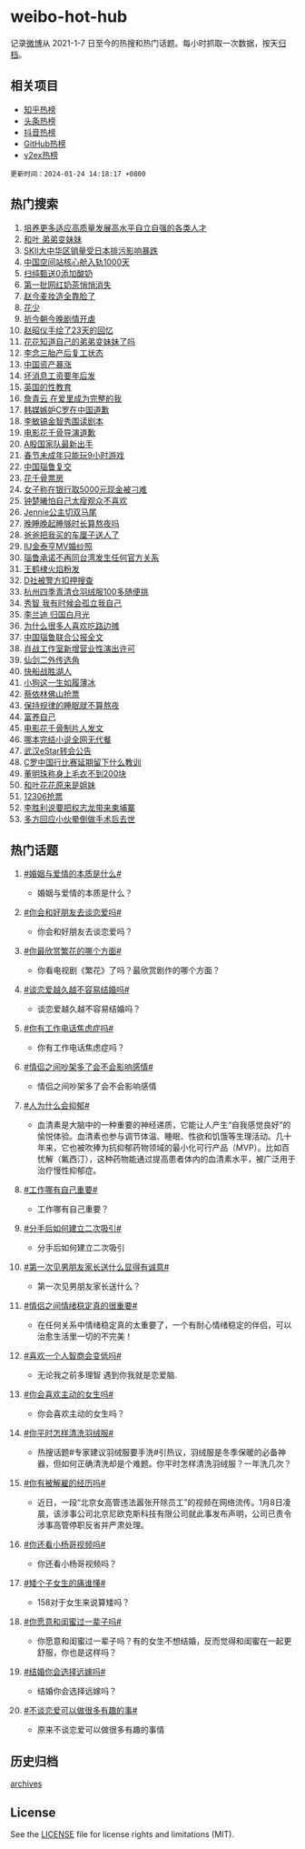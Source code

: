 # weibo-hot-hub

记录[微博](https://www.weibo.com)从 2021-1-7 日至今的热搜和热门话题。每小时抓取一次数据，按天[归档](archives)。

## 相关项目

- [知乎热榜](https://github.com/lonnyzhang423/zhihu-hot-hub)
- [头条热榜](https://github.com/lonnyzhang423/toutiao-hot-hub)
- [抖音热榜](https://github.com/lonnyzhang423/douyin-hot-hub)
- [GitHub热榜](https://github.com/lonnyzhang423/github-hot-hub)
- [v2ex热榜](https://github.com/lonnyzhang423/v2ex-hot-hub)


`更新时间：2024-01-24 14:18:17 +0800`

## 热门搜索

1. [培养更多适应高质量发展高水平自立自强的各类人才](https://m.weibo.cn/search?containerid=100103type%3D1%26t%3D10%26q%3D%23%E5%9F%B9%E5%85%BB%E6%9B%B4%E5%A4%9A%E9%80%82%E5%BA%94%E9%AB%98%E8%B4%A8%E9%87%8F%E5%8F%91%E5%B1%95%E9%AB%98%E6%B0%B4%E5%B9%B3%E8%87%AA%E7%AB%8B%E8%87%AA%E5%BC%BA%E7%9A%84%E5%90%84%E7%B1%BB%E4%BA%BA%E6%89%8D%23&stream_entry_id=51&isnewpage=1&extparam=seat%3D1%26dgr%3D0%26c_type%3D51%26q%3D%2523%25E5%259F%25B9%25E5%2585%25BB%25E6%259B%25B4%25E5%25A4%259A%25E9%2580%2582%25E5%25BA%2594%25E9%25AB%2598%25E8%25B4%25A8%25E9%2587%258F%25E5%258F%2591%25E5%25B1%2595%25E9%25AB%2598%25E6%25B0%25B4%25E5%25B9%25B3%25E8%2587%25AA%25E7%25AB%258B%25E8%2587%25AA%25E5%25BC%25BA%25E7%259A%2584%25E5%2590%2584%25E7%25B1%25BB%25E4%25BA%25BA%25E6%2589%258D%2523%26cate%3D10103%26filter_type%3Drealtimehot%26pos%3D0%26stream_entry_id%3D51%26display_time%3D1706077096%26pre_seqid%3D1706077096734026744186)
1. [和叶 弟弟变妹妹](https://m.weibo.cn/search?containerid=100103type%3D1%26t%3D10%26q%3D%E5%92%8C%E5%8F%B6+%E5%BC%9F%E5%BC%9F%E5%8F%98%E5%A6%B9%E5%A6%B9&stream_entry_id=31&isnewpage=1&extparam=seat%3D1%26realpos%3D1%26q%3D%25E5%2592%258C%25E5%258F%25B6%2520%25E5%25BC%259F%25E5%25BC%259F%25E5%258F%2598%25E5%25A6%25B9%25E5%25A6%25B9%26dgr%3D0%26stream_entry_id%3D31%26flag%3D16%26pos%3D0%26band_rank%3D1%26cate%3D5001%26filter_type%3Drealtimehot%26c_type%3D31%26lcate%3D5001%26display_time%3D1706077096%26pre_seqid%3D1706077096734026744186)
1. [SKII大中华区销量受日本排污影响暴跌](https://m.weibo.cn/search?containerid=100103type%3D1%26t%3D10%26q%3D%23SKII%E5%A4%A7%E4%B8%AD%E5%8D%8E%E5%8C%BA%E9%94%80%E9%87%8F%E5%8F%97%E6%97%A5%E6%9C%AC%E6%8E%92%E6%B1%A1%E5%BD%B1%E5%93%8D%E6%9A%B4%E8%B7%8C%23&stream_entry_id=31&isnewpage=1&extparam=seat%3D1%26realpos%3D2%26q%3D%2523SKII%25E5%25A4%25A7%25E4%25B8%25AD%25E5%258D%258E%25E5%258C%25BA%25E9%2594%2580%25E9%2587%258F%25E5%258F%2597%25E6%2597%25A5%25E6%259C%25AC%25E6%258E%2592%25E6%25B1%25A1%25E5%25BD%25B1%25E5%2593%258D%25E6%259A%25B4%25E8%25B7%258C%2523%26dgr%3D0%26stream_entry_id%3D31%26flag%3D2%26pos%3D1%26band_rank%3D2%26cate%3D5001%26filter_type%3Drealtimehot%26c_type%3D31%26lcate%3D5001%26display_time%3D1706077096%26pre_seqid%3D1706077096734026744186)
1. [中国空间站核心舱入轨1000天](https://m.weibo.cn/search?containerid=100103type%3D1%26t%3D10%26q%3D%23%E4%B8%AD%E5%9B%BD%E7%A9%BA%E9%97%B4%E7%AB%99%E6%A0%B8%E5%BF%83%E8%88%B1%E5%85%A5%E8%BD%A81000%E5%A4%A9%23&stream_entry_id=31&isnewpage=1&extparam=seat%3D1%26realpos%3D3%26q%3D%2523%25E4%25B8%25AD%25E5%259B%25BD%25E7%25A9%25BA%25E9%2597%25B4%25E7%25AB%2599%25E6%25A0%25B8%25E5%25BF%2583%25E8%2588%25B1%25E5%2585%25A5%25E8%25BD%25A81000%25E5%25A4%25A9%2523%26dgr%3D0%26stream_entry_id%3D31%26flag%3D0%26pos%3D2%26band_rank%3D3%26cate%3D5001%26filter_type%3Drealtimehot%26c_type%3D31%26lcate%3D5001%26display_time%3D1706077096%26pre_seqid%3D1706077096734026744186)
1. [扫纯甄送0添加酸奶](https://m.weibo.cn/search?containerid=100103type%3D1%26t%3D10%26q%3D%23%E6%89%AB%E7%BA%AF%E7%94%84%E9%80%810%E6%B7%BB%E5%8A%A0%E9%85%B8%E5%A5%B6%23&stream_entry_id=31&isnewpage=1&extparam=seat%3D1%26q%3D%2523%25E6%2589%25AB%25E7%25BA%25AF%25E7%2594%2584%25E9%2580%25810%25E6%25B7%25BB%25E5%258A%25A0%25E9%2585%25B8%25E5%25A5%25B6%2523%26dgr%3D0%26cate%3D5001%26stream_entry_id%3D31%26adid%3D219819%26pos%3D3%26c_type%3D31%26band_rank%3D4%26topic_ad%3D1%26filter_type%3Drealtimehot%26is_ad_pos%3D1%26lcate%3D5001%26display_time%3D1706077096%26pre_seqid%3D1706077096734026744186)
1. [第一批网红奶茶悄悄消失](https://m.weibo.cn/search?containerid=100103type%3D1%26t%3D10%26q%3D%23%E7%AC%AC%E4%B8%80%E6%89%B9%E7%BD%91%E7%BA%A2%E5%A5%B6%E8%8C%B6%E6%82%84%E6%82%84%E6%B6%88%E5%A4%B1%23&stream_entry_id=31&isnewpage=1&extparam=seat%3D1%26realpos%3D4%26q%3D%2523%25E7%25AC%25AC%25E4%25B8%2580%25E6%2589%25B9%25E7%25BD%2591%25E7%25BA%25A2%25E5%25A5%25B6%25E8%258C%25B6%25E6%2582%2584%25E6%2582%2584%25E6%25B6%2588%25E5%25A4%25B1%2523%26dgr%3D0%26stream_entry_id%3D31%26flag%3D2%26pos%3D4%26band_rank%3D4%26cate%3D5001%26filter_type%3Drealtimehot%26c_type%3D31%26lcate%3D5001%26display_time%3D1706077096%26pre_seqid%3D1706077096734026744186)
1. [赵今麦妆造全靠脸了](https://m.weibo.cn/search?containerid=100103type%3D1%26t%3D10%26q%3D%23%E8%B5%B5%E4%BB%8A%E9%BA%A6%E5%A6%86%E9%80%A0%E5%85%A8%E9%9D%A0%E8%84%B8%E4%BA%86%23&stream_entry_id=31&isnewpage=1&extparam=seat%3D1%26realpos%3D5%26q%3D%2523%25E8%25B5%25B5%25E4%25BB%258A%25E9%25BA%25A6%25E5%25A6%2586%25E9%2580%25A0%25E5%2585%25A8%25E9%259D%25A0%25E8%2584%25B8%25E4%25BA%2586%2523%26dgr%3D0%26stream_entry_id%3D31%26flag%3D2%26pos%3D5%26band_rank%3D5%26cate%3D5001%26filter_type%3Drealtimehot%26c_type%3D31%26lcate%3D5001%26display_time%3D1706077096%26pre_seqid%3D1706077096734026744186)
1. [花少](https://m.weibo.cn/search?containerid=100103type%3D1%26t%3D10%26q%3D%E8%8A%B1%E5%B0%91&stream_entry_id=31&isnewpage=1&extparam=seat%3D1%26realpos%3D6%26q%3D%25E8%258A%25B1%25E5%25B0%2591%26dgr%3D0%26stream_entry_id%3D31%26flag%3D1%26pos%3D6%26band_rank%3D6%26cate%3D5001%26filter_type%3Drealtimehot%26c_type%3D31%26lcate%3D5001%26display_time%3D1706077096%26pre_seqid%3D1706077096734026744186)
1. [祈今朝今晚剧情开虐](https://m.weibo.cn/search?containerid=100103type%3D1%26t%3D10%26q%3D%23%E7%A5%88%E4%BB%8A%E6%9C%9D%E4%BB%8A%E6%99%9A%E5%89%A7%E6%83%85%E5%BC%80%E8%99%90%23&stream_entry_id=31&isnewpage=1&extparam=seat%3D1%26q%3D%2523%25E7%25A5%2588%25E4%25BB%258A%25E6%259C%259D%25E4%25BB%258A%25E6%2599%259A%25E5%2589%25A7%25E6%2583%2585%25E5%25BC%2580%25E8%2599%2590%2523%26dgr%3D0%26stream_entry_id%3D31%26pos%3D7%26adid%3D219877%26c_type%3D31%26band_rank%3D7%26cate%3D5001%26filter_type%3Drealtimehot%26is_ad_pos%3D1%26lcate%3D5001%26display_time%3D1706077096%26pre_seqid%3D1706077096734026744186)
1. [赵昭仪手绘了23天的回忆](https://m.weibo.cn/search?containerid=100103type%3D1%26t%3D10%26q%3D%23%E8%B5%B5%E6%98%AD%E4%BB%AA%E6%89%8B%E7%BB%98%E4%BA%8623%E5%A4%A9%E7%9A%84%E5%9B%9E%E5%BF%86%23&stream_entry_id=31&isnewpage=1&extparam=seat%3D1%26realpos%3D7%26q%3D%2523%25E8%25B5%25B5%25E6%2598%25AD%25E4%25BB%25AA%25E6%2589%258B%25E7%25BB%2598%25E4%25BA%258623%25E5%25A4%25A9%25E7%259A%2584%25E5%259B%259E%25E5%25BF%2586%2523%26dgr%3D0%26stream_entry_id%3D31%26flag%3D1%26pos%3D8%26band_rank%3D7%26cate%3D5001%26filter_type%3Drealtimehot%26c_type%3D31%26lcate%3D5001%26display_time%3D1706077096%26pre_seqid%3D1706077096734026744186)
1. [花花知道自己的弟弟变妹妹了吗](https://m.weibo.cn/search?containerid=100103type%3D1%26t%3D10%26q%3D%23%E8%8A%B1%E8%8A%B1%E7%9F%A5%E9%81%93%E8%87%AA%E5%B7%B1%E7%9A%84%E5%BC%9F%E5%BC%9F%E5%8F%98%E5%A6%B9%E5%A6%B9%E4%BA%86%E5%90%97%23&stream_entry_id=31&isnewpage=1&extparam=seat%3D1%26realpos%3D8%26q%3D%2523%25E8%258A%25B1%25E8%258A%25B1%25E7%259F%25A5%25E9%2581%2593%25E8%2587%25AA%25E5%25B7%25B1%25E7%259A%2584%25E5%25BC%259F%25E5%25BC%259F%25E5%258F%2598%25E5%25A6%25B9%25E5%25A6%25B9%25E4%25BA%2586%25E5%2590%2597%2523%26dgr%3D0%26stream_entry_id%3D31%26flag%3D0%26pos%3D9%26band_rank%3D8%26cate%3D5001%26filter_type%3Drealtimehot%26c_type%3D31%26lcate%3D5001%26display_time%3D1706077096%26pre_seqid%3D1706077096734026744186)
1. [李念三胎产后复工状态](https://m.weibo.cn/search?containerid=100103type%3D1%26t%3D10%26q%3D%23%E6%9D%8E%E5%BF%B5%E4%B8%89%E8%83%8E%E4%BA%A7%E5%90%8E%E5%A4%8D%E5%B7%A5%E7%8A%B6%E6%80%81%23&stream_entry_id=31&isnewpage=1&extparam=seat%3D1%26realpos%3D9%26q%3D%2523%25E6%259D%258E%25E5%25BF%25B5%25E4%25B8%2589%25E8%2583%258E%25E4%25BA%25A7%25E5%2590%258E%25E5%25A4%258D%25E5%25B7%25A5%25E7%258A%25B6%25E6%2580%2581%2523%26dgr%3D0%26stream_entry_id%3D31%26flag%3D1%26pos%3D10%26band_rank%3D9%26cate%3D5001%26filter_type%3Drealtimehot%26c_type%3D31%26lcate%3D5001%26display_time%3D1706077096%26pre_seqid%3D1706077096734026744186)
1. [中国资产暴涨](https://m.weibo.cn/search?containerid=100103type%3D1%26t%3D10%26q%3D%23%E4%B8%AD%E5%9B%BD%E8%B5%84%E4%BA%A7%E6%9A%B4%E6%B6%A8%23&stream_entry_id=31&isnewpage=1&extparam=seat%3D1%26realpos%3D10%26q%3D%2523%25E4%25B8%25AD%25E5%259B%25BD%25E8%25B5%2584%25E4%25BA%25A7%25E6%259A%25B4%25E6%25B6%25A8%2523%26dgr%3D0%26stream_entry_id%3D31%26flag%3D2%26pos%3D11%26band_rank%3D10%26cate%3D5001%26filter_type%3Drealtimehot%26c_type%3D31%26lcate%3D5001%26display_time%3D1706077096%26pre_seqid%3D1706077096734026744186)
1. [坏消息工资要年后发](https://m.weibo.cn/search?containerid=100103type%3D1%26t%3D10%26q%3D%23%E5%9D%8F%E6%B6%88%E6%81%AF%E5%B7%A5%E8%B5%84%E8%A6%81%E5%B9%B4%E5%90%8E%E5%8F%91%23&stream_entry_id=31&isnewpage=1&extparam=seat%3D1%26realpos%3D11%26q%3D%2523%25E5%259D%258F%25E6%25B6%2588%25E6%2581%25AF%25E5%25B7%25A5%25E8%25B5%2584%25E8%25A6%2581%25E5%25B9%25B4%25E5%2590%258E%25E5%258F%2591%2523%26dgr%3D0%26stream_entry_id%3D31%26flag%3D0%26pos%3D12%26band_rank%3D11%26cate%3D5001%26filter_type%3Drealtimehot%26c_type%3D31%26lcate%3D5001%26display_time%3D1706077096%26pre_seqid%3D1706077096734026744186)
1. [英国的性教育](https://m.weibo.cn/search?containerid=100103type%3D1%26t%3D10%26q%3D%E8%8B%B1%E5%9B%BD%E7%9A%84%E6%80%A7%E6%95%99%E8%82%B2&stream_entry_id=31&isnewpage=1&extparam=seat%3D1%26realpos%3D12%26q%3D%25E8%258B%25B1%25E5%259B%25BD%25E7%259A%2584%25E6%2580%25A7%25E6%2595%2599%25E8%2582%25B2%26dgr%3D0%26stream_entry_id%3D31%26flag%3D2%26pos%3D13%26band_rank%3D12%26cate%3D5001%26filter_type%3Drealtimehot%26c_type%3D31%26lcate%3D5001%26display_time%3D1706077096%26pre_seqid%3D1706077096734026744186)
1. [詹青云 在爱里成为完整的我](https://m.weibo.cn/search?containerid=100103type%3D1%26t%3D10%26q%3D%E8%A9%B9%E9%9D%92%E4%BA%91+%E5%9C%A8%E7%88%B1%E9%87%8C%E6%88%90%E4%B8%BA%E5%AE%8C%E6%95%B4%E7%9A%84%E6%88%91&stream_entry_id=31&isnewpage=1&extparam=seat%3D1%26realpos%3D13%26q%3D%25E8%25A9%25B9%25E9%259D%2592%25E4%25BA%2591%2520%25E5%259C%25A8%25E7%2588%25B1%25E9%2587%258C%25E6%2588%2590%25E4%25B8%25BA%25E5%25AE%258C%25E6%2595%25B4%25E7%259A%2584%25E6%2588%2591%26dgr%3D0%26stream_entry_id%3D31%26flag%3D0%26pos%3D14%26band_rank%3D13%26cate%3D5001%26filter_type%3Drealtimehot%26c_type%3D31%26lcate%3D5001%26display_time%3D1706077096%26pre_seqid%3D1706077096734026744186)
1. [韩媒嫉妒C罗在中国道歉](https://m.weibo.cn/search?containerid=100103type%3D1%26t%3D10%26q%3D%23%E9%9F%A9%E5%AA%92%E5%AB%89%E5%A6%92C%E7%BD%97%E5%9C%A8%E4%B8%AD%E5%9B%BD%E9%81%93%E6%AD%89%23&stream_entry_id=31&isnewpage=1&extparam=seat%3D1%26realpos%3D14%26q%3D%2523%25E9%259F%25A9%25E5%25AA%2592%25E5%25AB%2589%25E5%25A6%2592C%25E7%25BD%2597%25E5%259C%25A8%25E4%25B8%25AD%25E5%259B%25BD%25E9%2581%2593%25E6%25AD%2589%2523%26dgr%3D0%26stream_entry_id%3D31%26flag%3D1%26pos%3D15%26band_rank%3D14%26cate%3D5001%26filter_type%3Drealtimehot%26c_type%3D31%26lcate%3D5001%26display_time%3D1706077096%26pre_seqid%3D1706077096734026744186)
1. [李敏镐金智秀围读剧本](https://m.weibo.cn/search?containerid=100103type%3D1%26t%3D10%26q%3D%23%E6%9D%8E%E6%95%8F%E9%95%90%E9%87%91%E6%99%BA%E7%A7%80%E5%9B%B4%E8%AF%BB%E5%89%A7%E6%9C%AC%23&stream_entry_id=31&isnewpage=1&extparam=seat%3D1%26realpos%3D15%26q%3D%2523%25E6%259D%258E%25E6%2595%258F%25E9%2595%2590%25E9%2587%2591%25E6%2599%25BA%25E7%25A7%2580%25E5%259B%25B4%25E8%25AF%25BB%25E5%2589%25A7%25E6%259C%25AC%2523%26dgr%3D0%26stream_entry_id%3D31%26flag%3D1%26pos%3D16%26band_rank%3D15%26cate%3D5001%26filter_type%3Drealtimehot%26c_type%3D31%26lcate%3D5001%26display_time%3D1706077096%26pre_seqid%3D1706077096734026744186)
1. [电影花千骨导演道歉](https://m.weibo.cn/search?containerid=100103type%3D1%26t%3D10%26q%3D%23%E7%94%B5%E5%BD%B1%E8%8A%B1%E5%8D%83%E9%AA%A8%E5%AF%BC%E6%BC%94%E9%81%93%E6%AD%89%23&stream_entry_id=31&isnewpage=1&extparam=seat%3D1%26realpos%3D16%26q%3D%2523%25E7%2594%25B5%25E5%25BD%25B1%25E8%258A%25B1%25E5%258D%2583%25E9%25AA%25A8%25E5%25AF%25BC%25E6%25BC%2594%25E9%2581%2593%25E6%25AD%2589%2523%26dgr%3D0%26stream_entry_id%3D31%26flag%3D2%26pos%3D17%26band_rank%3D16%26cate%3D5001%26filter_type%3Drealtimehot%26c_type%3D31%26lcate%3D5001%26display_time%3D1706077096%26pre_seqid%3D1706077096734026744186)
1. [A股国家队最新出手](https://m.weibo.cn/search?containerid=100103type%3D1%26t%3D10%26q%3D%23A%E8%82%A1%E5%9B%BD%E5%AE%B6%E9%98%9F%E6%9C%80%E6%96%B0%E5%87%BA%E6%89%8B%23&stream_entry_id=31&isnewpage=1&extparam=seat%3D1%26realpos%3D17%26q%3D%2523A%25E8%2582%25A1%25E5%259B%25BD%25E5%25AE%25B6%25E9%2598%259F%25E6%259C%2580%25E6%2596%25B0%25E5%2587%25BA%25E6%2589%258B%2523%26dgr%3D0%26stream_entry_id%3D31%26flag%3D0%26pos%3D18%26band_rank%3D17%26cate%3D5001%26filter_type%3Drealtimehot%26c_type%3D31%26lcate%3D5001%26display_time%3D1706077096%26pre_seqid%3D1706077096734026744186)
1. [春节未成年只能玩9小时游戏](https://m.weibo.cn/search?containerid=100103type%3D1%26t%3D10%26q%3D%23%E6%98%A5%E8%8A%82%E6%9C%AA%E6%88%90%E5%B9%B4%E5%8F%AA%E8%83%BD%E7%8E%A99%E5%B0%8F%E6%97%B6%E6%B8%B8%E6%88%8F%23&stream_entry_id=31&isnewpage=1&extparam=seat%3D1%26realpos%3D18%26q%3D%2523%25E6%2598%25A5%25E8%258A%2582%25E6%259C%25AA%25E6%2588%2590%25E5%25B9%25B4%25E5%258F%25AA%25E8%2583%25BD%25E7%258E%25A99%25E5%25B0%258F%25E6%2597%25B6%25E6%25B8%25B8%25E6%2588%258F%2523%26dgr%3D0%26stream_entry_id%3D31%26flag%3D0%26pos%3D19%26band_rank%3D18%26cate%3D5001%26filter_type%3Drealtimehot%26c_type%3D31%26lcate%3D5001%26display_time%3D1706077096%26pre_seqid%3D1706077096734026744186)
1. [中国瑙鲁复交](https://m.weibo.cn/search?containerid=100103type%3D1%26t%3D10%26q%3D%23%E4%B8%AD%E5%9B%BD%E7%91%99%E9%B2%81%E5%A4%8D%E4%BA%A4%23&stream_entry_id=31&isnewpage=1&extparam=seat%3D1%26realpos%3D19%26q%3D%2523%25E4%25B8%25AD%25E5%259B%25BD%25E7%2591%2599%25E9%25B2%2581%25E5%25A4%258D%25E4%25BA%25A4%2523%26dgr%3D0%26stream_entry_id%3D31%26flag%3D0%26pos%3D20%26band_rank%3D19%26cate%3D5001%26filter_type%3Drealtimehot%26c_type%3D31%26lcate%3D5001%26display_time%3D1706077096%26pre_seqid%3D1706077096734026744186)
1. [花千骨票房](https://m.weibo.cn/search?containerid=100103type%3D1%26t%3D10%26q%3D%E8%8A%B1%E5%8D%83%E9%AA%A8%E7%A5%A8%E6%88%BF&stream_entry_id=31&isnewpage=1&extparam=seat%3D1%26realpos%3D20%26q%3D%25E8%258A%25B1%25E5%258D%2583%25E9%25AA%25A8%25E7%25A5%25A8%25E6%2588%25BF%26dgr%3D0%26stream_entry_id%3D31%26flag%3D0%26pos%3D21%26band_rank%3D20%26cate%3D5001%26filter_type%3Drealtimehot%26c_type%3D31%26lcate%3D5001%26display_time%3D1706077096%26pre_seqid%3D1706077096734026744186)
1. [女子称在银行取5000元现金被刁难](https://m.weibo.cn/search?containerid=100103type%3D1%26t%3D10%26q%3D%23%E5%A5%B3%E5%AD%90%E7%A7%B0%E5%9C%A8%E9%93%B6%E8%A1%8C%E5%8F%965000%E5%85%83%E7%8E%B0%E9%87%91%E8%A2%AB%E5%88%81%E9%9A%BE%23&stream_entry_id=31&isnewpage=1&extparam=seat%3D1%26realpos%3D21%26q%3D%2523%25E5%25A5%25B3%25E5%25AD%2590%25E7%25A7%25B0%25E5%259C%25A8%25E9%2593%25B6%25E8%25A1%258C%25E5%258F%25965000%25E5%2585%2583%25E7%258E%25B0%25E9%2587%2591%25E8%25A2%25AB%25E5%2588%2581%25E9%259A%25BE%2523%26dgr%3D0%26stream_entry_id%3D31%26flag%3D1%26pos%3D22%26band_rank%3D21%26cate%3D5001%26filter_type%3Drealtimehot%26c_type%3D31%26lcate%3D5001%26display_time%3D1706077096%26pre_seqid%3D1706077096734026744186)
1. [钟楚曦怕自己太瘦观众不喜欢](https://m.weibo.cn/search?containerid=100103type%3D1%26t%3D10%26q%3D%23%E9%92%9F%E6%A5%9A%E6%9B%A6%E6%80%95%E8%87%AA%E5%B7%B1%E5%A4%AA%E7%98%A6%E8%A7%82%E4%BC%97%E4%B8%8D%E5%96%9C%E6%AC%A2%23&stream_entry_id=31&isnewpage=1&extparam=seat%3D1%26realpos%3D22%26q%3D%2523%25E9%2592%259F%25E6%25A5%259A%25E6%259B%25A6%25E6%2580%2595%25E8%2587%25AA%25E5%25B7%25B1%25E5%25A4%25AA%25E7%2598%25A6%25E8%25A7%2582%25E4%25BC%2597%25E4%25B8%258D%25E5%2596%259C%25E6%25AC%25A2%2523%26dgr%3D0%26stream_entry_id%3D31%26flag%3D1%26pos%3D23%26band_rank%3D22%26cate%3D5001%26filter_type%3Drealtimehot%26c_type%3D31%26lcate%3D5001%26display_time%3D1706077096%26pre_seqid%3D1706077096734026744186)
1. [Jennie公主切双马尾](https://m.weibo.cn/search?containerid=100103type%3D1%26t%3D10%26q%3D%23Jennie%E5%85%AC%E4%B8%BB%E5%88%87%E5%8F%8C%E9%A9%AC%E5%B0%BE%23&stream_entry_id=31&isnewpage=1&extparam=seat%3D1%26realpos%3D23%26q%3D%2523Jennie%25E5%2585%25AC%25E4%25B8%25BB%25E5%2588%2587%25E5%258F%258C%25E9%25A9%25AC%25E5%25B0%25BE%2523%26dgr%3D0%26stream_entry_id%3D31%26flag%3D0%26pos%3D24%26band_rank%3D23%26cate%3D5001%26filter_type%3Drealtimehot%26c_type%3D31%26lcate%3D5001%26display_time%3D1706077096%26pre_seqid%3D1706077096734026744186)
1. [晚睡晚起睡够时长算熬夜吗](https://m.weibo.cn/search?containerid=100103type%3D1%26t%3D10%26q%3D%23%E6%99%9A%E7%9D%A1%E6%99%9A%E8%B5%B7%E7%9D%A1%E5%A4%9F%E6%97%B6%E9%95%BF%E7%AE%97%E7%86%AC%E5%A4%9C%E5%90%97%23&stream_entry_id=31&isnewpage=1&extparam=seat%3D1%26realpos%3D24%26q%3D%2523%25E6%2599%259A%25E7%259D%25A1%25E6%2599%259A%25E8%25B5%25B7%25E7%259D%25A1%25E5%25A4%259F%25E6%2597%25B6%25E9%2595%25BF%25E7%25AE%2597%25E7%2586%25AC%25E5%25A4%259C%25E5%2590%2597%2523%26dgr%3D0%26stream_entry_id%3D31%26flag%3D0%26pos%3D25%26band_rank%3D24%26cate%3D5001%26filter_type%3Drealtimehot%26c_type%3D31%26lcate%3D5001%26display_time%3D1706077096%26pre_seqid%3D1706077096734026744186)
1. [爸爸把我买的车厘子送人了](https://m.weibo.cn/search?containerid=100103type%3D1%26t%3D10%26q%3D%23%E7%88%B8%E7%88%B8%E6%8A%8A%E6%88%91%E4%B9%B0%E7%9A%84%E8%BD%A6%E5%8E%98%E5%AD%90%E9%80%81%E4%BA%BA%E4%BA%86%23&stream_entry_id=31&isnewpage=1&extparam=seat%3D1%26realpos%3D25%26q%3D%2523%25E7%2588%25B8%25E7%2588%25B8%25E6%258A%258A%25E6%2588%2591%25E4%25B9%25B0%25E7%259A%2584%25E8%25BD%25A6%25E5%258E%2598%25E5%25AD%2590%25E9%2580%2581%25E4%25BA%25BA%25E4%25BA%2586%2523%26dgr%3D0%26stream_entry_id%3D31%26flag%3D0%26pos%3D26%26band_rank%3D25%26cate%3D5001%26filter_type%3Drealtimehot%26c_type%3D31%26lcate%3D5001%26display_time%3D1706077096%26pre_seqid%3D1706077096734026744186)
1. [IU金泰亨MV婚纱照](https://m.weibo.cn/search?containerid=100103type%3D1%26t%3D10%26q%3D%23IU%E9%87%91%E6%B3%B0%E4%BA%A8MV%E5%A9%9A%E7%BA%B1%E7%85%A7%23&stream_entry_id=31&isnewpage=1&extparam=seat%3D1%26realpos%3D26%26q%3D%2523IU%25E9%2587%2591%25E6%25B3%25B0%25E4%25BA%25A8MV%25E5%25A9%259A%25E7%25BA%25B1%25E7%2585%25A7%2523%26dgr%3D0%26stream_entry_id%3D31%26flag%3D0%26pos%3D27%26band_rank%3D26%26cate%3D5001%26filter_type%3Drealtimehot%26c_type%3D31%26lcate%3D5001%26display_time%3D1706077096%26pre_seqid%3D1706077096734026744186)
1. [瑙鲁承诺不再同台湾发生任何官方关系](https://m.weibo.cn/search?containerid=100103type%3D1%26t%3D10%26q%3D%23%E7%91%99%E9%B2%81%E6%89%BF%E8%AF%BA%E4%B8%8D%E5%86%8D%E5%90%8C%E5%8F%B0%E6%B9%BE%E5%8F%91%E7%94%9F%E4%BB%BB%E4%BD%95%E5%AE%98%E6%96%B9%E5%85%B3%E7%B3%BB%23&stream_entry_id=31&isnewpage=1&extparam=seat%3D1%26realpos%3D27%26q%3D%2523%25E7%2591%2599%25E9%25B2%2581%25E6%2589%25BF%25E8%25AF%25BA%25E4%25B8%258D%25E5%2586%258D%25E5%2590%258C%25E5%258F%25B0%25E6%25B9%25BE%25E5%258F%2591%25E7%2594%259F%25E4%25BB%25BB%25E4%25BD%2595%25E5%25AE%2598%25E6%2596%25B9%25E5%2585%25B3%25E7%25B3%25BB%2523%26dgr%3D0%26stream_entry_id%3D31%26flag%3D1%26pos%3D28%26band_rank%3D27%26cate%3D5001%26filter_type%3Drealtimehot%26c_type%3D31%26lcate%3D5001%26display_time%3D1706077096%26pre_seqid%3D1706077096734026744186)
1. [王鹤棣火焰粉发](https://m.weibo.cn/search?containerid=100103type%3D1%26t%3D10%26q%3D%23%E7%8E%8B%E9%B9%A4%E6%A3%A3%E7%81%AB%E7%84%B0%E7%B2%89%E5%8F%91%23&stream_entry_id=31&isnewpage=1&extparam=seat%3D1%26realpos%3D28%26q%3D%2523%25E7%258E%258B%25E9%25B9%25A4%25E6%25A3%25A3%25E7%2581%25AB%25E7%2584%25B0%25E7%25B2%2589%25E5%258F%2591%2523%26dgr%3D0%26stream_entry_id%3D31%26flag%3D0%26pos%3D29%26band_rank%3D28%26cate%3D5001%26filter_type%3Drealtimehot%26c_type%3D31%26lcate%3D5001%26display_time%3D1706077096%26pre_seqid%3D1706077096734026744186)
1. [D社被警方扣押搜查](https://m.weibo.cn/search?containerid=100103type%3D1%26t%3D10%26q%3D%23D%E7%A4%BE%E8%A2%AB%E8%AD%A6%E6%96%B9%E6%89%A3%E6%8A%BC%E6%90%9C%E6%9F%A5%23&stream_entry_id=31&isnewpage=1&extparam=seat%3D1%26realpos%3D29%26q%3D%2523D%25E7%25A4%25BE%25E8%25A2%25AB%25E8%25AD%25A6%25E6%2596%25B9%25E6%2589%25A3%25E6%258A%25BC%25E6%2590%259C%25E6%259F%25A5%2523%26dgr%3D0%26stream_entry_id%3D31%26flag%3D1%26pos%3D30%26band_rank%3D29%26cate%3D5001%26filter_type%3Drealtimehot%26c_type%3D31%26lcate%3D5001%26display_time%3D1706077096%26pre_seqid%3D1706077096734026744186)
1. [杭州四季青清仓羽绒服100多随便挑](https://m.weibo.cn/search?containerid=100103type%3D1%26t%3D10%26q%3D%23%E6%9D%AD%E5%B7%9E%E5%9B%9B%E5%AD%A3%E9%9D%92%E6%B8%85%E4%BB%93%E7%BE%BD%E7%BB%92%E6%9C%8D100%E5%A4%9A%E9%9A%8F%E4%BE%BF%E6%8C%91%23&stream_entry_id=31&isnewpage=1&extparam=seat%3D1%26realpos%3D30%26q%3D%2523%25E6%259D%25AD%25E5%25B7%259E%25E5%259B%259B%25E5%25AD%25A3%25E9%259D%2592%25E6%25B8%2585%25E4%25BB%2593%25E7%25BE%25BD%25E7%25BB%2592%25E6%259C%258D100%25E5%25A4%259A%25E9%259A%258F%25E4%25BE%25BF%25E6%258C%2591%2523%26dgr%3D0%26stream_entry_id%3D31%26flag%3D1%26pos%3D31%26band_rank%3D30%26cate%3D5001%26filter_type%3Drealtimehot%26c_type%3D31%26lcate%3D5001%26display_time%3D1706077096%26pre_seqid%3D1706077096734026744186)
1. [秀智 我有时候会孤立我自己](https://m.weibo.cn/search?containerid=100103type%3D1%26t%3D10%26q%3D%E7%A7%80%E6%99%BA+%E6%88%91%E6%9C%89%E6%97%B6%E5%80%99%E4%BC%9A%E5%AD%A4%E7%AB%8B%E6%88%91%E8%87%AA%E5%B7%B1&stream_entry_id=31&isnewpage=1&extparam=seat%3D1%26realpos%3D31%26q%3D%25E7%25A7%2580%25E6%2599%25BA%2520%25E6%2588%2591%25E6%259C%2589%25E6%2597%25B6%25E5%2580%2599%25E4%25BC%259A%25E5%25AD%25A4%25E7%25AB%258B%25E6%2588%2591%25E8%2587%25AA%25E5%25B7%25B1%26dgr%3D0%26stream_entry_id%3D31%26flag%3D1%26pos%3D32%26band_rank%3D31%26cate%3D5001%26filter_type%3Drealtimehot%26c_type%3D31%26lcate%3D5001%26display_time%3D1706077096%26pre_seqid%3D1706077096734026744186)
1. [李兰迪 归国白月光](https://m.weibo.cn/search?containerid=100103type%3D1%26t%3D10%26q%3D%E6%9D%8E%E5%85%B0%E8%BF%AA+%E5%BD%92%E5%9B%BD%E7%99%BD%E6%9C%88%E5%85%89&stream_entry_id=31&isnewpage=1&extparam=seat%3D1%26realpos%3D32%26q%3D%25E6%259D%258E%25E5%2585%25B0%25E8%25BF%25AA%2520%25E5%25BD%2592%25E5%259B%25BD%25E7%2599%25BD%25E6%259C%2588%25E5%2585%2589%26dgr%3D0%26stream_entry_id%3D31%26flag%3D0%26pos%3D33%26band_rank%3D32%26cate%3D5001%26filter_type%3Drealtimehot%26c_type%3D31%26lcate%3D5001%26display_time%3D1706077096%26pre_seqid%3D1706077096734026744186)
1. [为什么很多人喜欢吃路边摊](https://m.weibo.cn/search?containerid=100103type%3D1%26t%3D10%26q%3D%23%E4%B8%BA%E4%BB%80%E4%B9%88%E5%BE%88%E5%A4%9A%E4%BA%BA%E5%96%9C%E6%AC%A2%E5%90%83%E8%B7%AF%E8%BE%B9%E6%91%8A%23&stream_entry_id=31&isnewpage=1&extparam=seat%3D1%26realpos%3D33%26q%3D%2523%25E4%25B8%25BA%25E4%25BB%2580%25E4%25B9%2588%25E5%25BE%2588%25E5%25A4%259A%25E4%25BA%25BA%25E5%2596%259C%25E6%25AC%25A2%25E5%2590%2583%25E8%25B7%25AF%25E8%25BE%25B9%25E6%2591%258A%2523%26dgr%3D0%26stream_entry_id%3D31%26flag%3D1%26pos%3D34%26band_rank%3D33%26cate%3D5001%26filter_type%3Drealtimehot%26c_type%3D31%26lcate%3D5001%26display_time%3D1706077096%26pre_seqid%3D1706077096734026744186)
1. [中国瑙鲁联合公报全文](https://m.weibo.cn/search?containerid=100103type%3D1%26t%3D10%26q%3D%23%E4%B8%AD%E5%9B%BD%E7%91%99%E9%B2%81%E8%81%94%E5%90%88%E5%85%AC%E6%8A%A5%E5%85%A8%E6%96%87%23&stream_entry_id=31&isnewpage=1&extparam=seat%3D1%26realpos%3D34%26q%3D%2523%25E4%25B8%25AD%25E5%259B%25BD%25E7%2591%2599%25E9%25B2%2581%25E8%2581%2594%25E5%2590%2588%25E5%2585%25AC%25E6%258A%25A5%25E5%2585%25A8%25E6%2596%2587%2523%26dgr%3D0%26stream_entry_id%3D31%26flag%3D1%26pos%3D35%26band_rank%3D34%26cate%3D5001%26filter_type%3Drealtimehot%26c_type%3D31%26lcate%3D5001%26display_time%3D1706077096%26pre_seqid%3D1706077096734026744186)
1. [肖战工作室新增营业性演出许可](https://m.weibo.cn/search?containerid=100103type%3D1%26t%3D10%26q%3D%23%E8%82%96%E6%88%98%E5%B7%A5%E4%BD%9C%E5%AE%A4%E6%96%B0%E5%A2%9E%E8%90%A5%E4%B8%9A%E6%80%A7%E6%BC%94%E5%87%BA%E8%AE%B8%E5%8F%AF%23&stream_entry_id=31&isnewpage=1&extparam=seat%3D1%26realpos%3D35%26q%3D%2523%25E8%2582%2596%25E6%2588%2598%25E5%25B7%25A5%25E4%25BD%259C%25E5%25AE%25A4%25E6%2596%25B0%25E5%25A2%259E%25E8%2590%25A5%25E4%25B8%259A%25E6%2580%25A7%25E6%25BC%2594%25E5%2587%25BA%25E8%25AE%25B8%25E5%258F%25AF%2523%26dgr%3D0%26stream_entry_id%3D31%26flag%3D0%26pos%3D36%26band_rank%3D35%26cate%3D5001%26filter_type%3Drealtimehot%26c_type%3D31%26lcate%3D5001%26display_time%3D1706077096%26pre_seqid%3D1706077096734026744186)
1. [仙剑二外传选角](https://m.weibo.cn/search?containerid=100103type%3D1%26t%3D10%26q%3D%E4%BB%99%E5%89%91%E4%BA%8C%E5%A4%96%E4%BC%A0%E9%80%89%E8%A7%92&stream_entry_id=31&isnewpage=1&extparam=seat%3D1%26realpos%3D36%26q%3D%25E4%25BB%2599%25E5%2589%2591%25E4%25BA%258C%25E5%25A4%2596%25E4%25BC%25A0%25E9%2580%2589%25E8%25A7%2592%26dgr%3D0%26stream_entry_id%3D31%26flag%3D0%26pos%3D37%26band_rank%3D36%26cate%3D5001%26filter_type%3Drealtimehot%26c_type%3D31%26lcate%3D5001%26display_time%3D1706077096%26pre_seqid%3D1706077096734026744186)
1. [快船战胜湖人](https://m.weibo.cn/search?containerid=100103type%3D1%26t%3D10%26q%3D%23%E5%BF%AB%E8%88%B9%E6%88%98%E8%83%9C%E6%B9%96%E4%BA%BA%23&stream_entry_id=31&isnewpage=1&extparam=seat%3D1%26realpos%3D37%26q%3D%2523%25E5%25BF%25AB%25E8%2588%25B9%25E6%2588%2598%25E8%2583%259C%25E6%25B9%2596%25E4%25BA%25BA%2523%26dgr%3D0%26stream_entry_id%3D31%26flag%3D1%26pos%3D38%26band_rank%3D37%26cate%3D5001%26filter_type%3Drealtimehot%26c_type%3D31%26lcate%3D5001%26display_time%3D1706077096%26pre_seqid%3D1706077096734026744186)
1. [小狗这一生如履薄冰](https://m.weibo.cn/search?containerid=100103type%3D1%26t%3D10%26q%3D%E5%B0%8F%E7%8B%97%E8%BF%99%E4%B8%80%E7%94%9F%E5%A6%82%E5%B1%A5%E8%96%84%E5%86%B0&stream_entry_id=31&isnewpage=1&extparam=seat%3D1%26realpos%3D38%26q%3D%25E5%25B0%258F%25E7%258B%2597%25E8%25BF%2599%25E4%25B8%2580%25E7%2594%259F%25E5%25A6%2582%25E5%25B1%25A5%25E8%2596%2584%25E5%2586%25B0%26dgr%3D0%26stream_entry_id%3D31%26flag%3D1%26pos%3D39%26band_rank%3D38%26cate%3D5001%26filter_type%3Drealtimehot%26c_type%3D31%26lcate%3D5001%26display_time%3D1706077096%26pre_seqid%3D1706077096734026744186)
1. [蔡依林佛山抢票](https://m.weibo.cn/search?containerid=100103type%3D1%26t%3D10%26q%3D%23%E8%94%A1%E4%BE%9D%E6%9E%97%E4%BD%9B%E5%B1%B1%E6%8A%A2%E7%A5%A8%23&stream_entry_id=31&isnewpage=1&extparam=seat%3D1%26realpos%3D39%26q%3D%2523%25E8%2594%25A1%25E4%25BE%259D%25E6%259E%2597%25E4%25BD%259B%25E5%25B1%25B1%25E6%258A%25A2%25E7%25A5%25A8%2523%26dgr%3D0%26stream_entry_id%3D31%26flag%3D1%26pos%3D40%26band_rank%3D39%26cate%3D5001%26filter_type%3Drealtimehot%26c_type%3D31%26lcate%3D5001%26display_time%3D1706077096%26pre_seqid%3D1706077096734026744186)
1. [保持规律的睡眠就不算熬夜](https://m.weibo.cn/search?containerid=100103type%3D1%26t%3D10%26q%3D%23%E4%BF%9D%E6%8C%81%E8%A7%84%E5%BE%8B%E7%9A%84%E7%9D%A1%E7%9C%A0%E5%B0%B1%E4%B8%8D%E7%AE%97%E7%86%AC%E5%A4%9C%23&stream_entry_id=31&isnewpage=1&extparam=seat%3D1%26realpos%3D40%26q%3D%2523%25E4%25BF%259D%25E6%258C%2581%25E8%25A7%2584%25E5%25BE%258B%25E7%259A%2584%25E7%259D%25A1%25E7%259C%25A0%25E5%25B0%25B1%25E4%25B8%258D%25E7%25AE%2597%25E7%2586%25AC%25E5%25A4%259C%2523%26dgr%3D0%26stream_entry_id%3D31%26flag%3D1%26pos%3D41%26band_rank%3D40%26cate%3D5001%26filter_type%3Drealtimehot%26c_type%3D31%26lcate%3D5001%26display_time%3D1706077096%26pre_seqid%3D1706077096734026744186)
1. [富养自己](https://m.weibo.cn/search?containerid=100103type%3D1%26t%3D10%26q%3D%E5%AF%8C%E5%85%BB%E8%87%AA%E5%B7%B1&stream_entry_id=31&isnewpage=1&extparam=seat%3D1%26realpos%3D41%26q%3D%25E5%25AF%258C%25E5%2585%25BB%25E8%2587%25AA%25E5%25B7%25B1%26dgr%3D0%26stream_entry_id%3D31%26flag%3D0%26pos%3D42%26band_rank%3D41%26cate%3D5001%26filter_type%3Drealtimehot%26c_type%3D31%26lcate%3D5001%26display_time%3D1706077096%26pre_seqid%3D1706077096734026744186)
1. [电影花千骨制片人发文](https://m.weibo.cn/search?containerid=100103type%3D1%26t%3D10%26q%3D%23%E7%94%B5%E5%BD%B1%E8%8A%B1%E5%8D%83%E9%AA%A8%E5%88%B6%E7%89%87%E4%BA%BA%E5%8F%91%E6%96%87%23&stream_entry_id=31&isnewpage=1&extparam=seat%3D1%26realpos%3D42%26q%3D%2523%25E7%2594%25B5%25E5%25BD%25B1%25E8%258A%25B1%25E5%258D%2583%25E9%25AA%25A8%25E5%2588%25B6%25E7%2589%2587%25E4%25BA%25BA%25E5%258F%2591%25E6%2596%2587%2523%26dgr%3D0%26stream_entry_id%3D31%26flag%3D1%26pos%3D43%26band_rank%3D42%26cate%3D5001%26filter_type%3Drealtimehot%26c_type%3D31%26lcate%3D5001%26display_time%3D1706077096%26pre_seqid%3D1706077096734026744186)
1. [哪本完结小说全网无代餐](https://m.weibo.cn/search?containerid=100103type%3D1%26t%3D10%26q%3D%23%E5%93%AA%E6%9C%AC%E5%AE%8C%E7%BB%93%E5%B0%8F%E8%AF%B4%E5%85%A8%E7%BD%91%E6%97%A0%E4%BB%A3%E9%A4%90%23&stream_entry_id=31&isnewpage=1&extparam=seat%3D1%26realpos%3D43%26q%3D%2523%25E5%2593%25AA%25E6%259C%25AC%25E5%25AE%258C%25E7%25BB%2593%25E5%25B0%258F%25E8%25AF%25B4%25E5%2585%25A8%25E7%25BD%2591%25E6%2597%25A0%25E4%25BB%25A3%25E9%25A4%2590%2523%26dgr%3D0%26stream_entry_id%3D31%26flag%3D0%26pos%3D44%26band_rank%3D43%26cate%3D5001%26filter_type%3Drealtimehot%26c_type%3D31%26lcate%3D5001%26display_time%3D1706077096%26pre_seqid%3D1706077096734026744186)
1. [武汉eStar转会公告](https://m.weibo.cn/search?containerid=100103type%3D1%26t%3D10%26q%3D%23%E6%AD%A6%E6%B1%89eStar%E8%BD%AC%E4%BC%9A%E5%85%AC%E5%91%8A%23&stream_entry_id=31&isnewpage=1&extparam=seat%3D1%26realpos%3D44%26q%3D%2523%25E6%25AD%25A6%25E6%25B1%2589eStar%25E8%25BD%25AC%25E4%25BC%259A%25E5%2585%25AC%25E5%2591%258A%2523%26dgr%3D0%26stream_entry_id%3D31%26flag%3D1%26pos%3D45%26band_rank%3D44%26cate%3D5001%26filter_type%3Drealtimehot%26c_type%3D31%26lcate%3D5001%26display_time%3D1706077096%26pre_seqid%3D1706077096734026744186)
1. [C罗中国行比赛延期留下什么教训](https://m.weibo.cn/search?containerid=100103type%3D1%26t%3D10%26q%3D%23C%E7%BD%97%E4%B8%AD%E5%9B%BD%E8%A1%8C%E6%AF%94%E8%B5%9B%E5%BB%B6%E6%9C%9F%E7%95%99%E4%B8%8B%E4%BB%80%E4%B9%88%E6%95%99%E8%AE%AD%23&stream_entry_id=31&isnewpage=1&extparam=seat%3D1%26realpos%3D45%26q%3D%2523C%25E7%25BD%2597%25E4%25B8%25AD%25E5%259B%25BD%25E8%25A1%258C%25E6%25AF%2594%25E8%25B5%259B%25E5%25BB%25B6%25E6%259C%259F%25E7%2595%2599%25E4%25B8%258B%25E4%25BB%2580%25E4%25B9%2588%25E6%2595%2599%25E8%25AE%25AD%2523%26dgr%3D0%26stream_entry_id%3D31%26flag%3D1%26pos%3D46%26band_rank%3D45%26cate%3D5001%26filter_type%3Drealtimehot%26c_type%3D31%26lcate%3D5001%26display_time%3D1706077096%26pre_seqid%3D1706077096734026744186)
1. [董明珠称身上毛衣不到200块](https://m.weibo.cn/search?containerid=100103type%3D1%26t%3D10%26q%3D%23%E8%91%A3%E6%98%8E%E7%8F%A0%E7%A7%B0%E8%BA%AB%E4%B8%8A%E6%AF%9B%E8%A1%A3%E4%B8%8D%E5%88%B0200%E5%9D%97%23&stream_entry_id=31&isnewpage=1&extparam=seat%3D1%26realpos%3D46%26q%3D%2523%25E8%2591%25A3%25E6%2598%258E%25E7%258F%25A0%25E7%25A7%25B0%25E8%25BA%25AB%25E4%25B8%258A%25E6%25AF%259B%25E8%25A1%25A3%25E4%25B8%258D%25E5%2588%25B0200%25E5%259D%2597%2523%26dgr%3D0%26stream_entry_id%3D31%26flag%3D1%26pos%3D47%26band_rank%3D46%26cate%3D5001%26filter_type%3Drealtimehot%26c_type%3D31%26lcate%3D5001%26display_time%3D1706077096%26pre_seqid%3D1706077096734026744186)
1. [和叶花花原来是姐妹](https://m.weibo.cn/search?containerid=100103type%3D1%26t%3D10%26q%3D%E5%92%8C%E5%8F%B6%E8%8A%B1%E8%8A%B1%E5%8E%9F%E6%9D%A5%E6%98%AF%E5%A7%90%E5%A6%B9&stream_entry_id=31&isnewpage=1&extparam=seat%3D1%26realpos%3D47%26q%3D%25E5%2592%258C%25E5%258F%25B6%25E8%258A%25B1%25E8%258A%25B1%25E5%258E%259F%25E6%259D%25A5%25E6%2598%25AF%25E5%25A7%2590%25E5%25A6%25B9%26dgr%3D0%26stream_entry_id%3D31%26flag%3D0%26pos%3D48%26band_rank%3D47%26cate%3D5001%26filter_type%3Drealtimehot%26c_type%3D31%26lcate%3D5001%26display_time%3D1706077096%26pre_seqid%3D1706077096734026744186)
1. [12306抢票](https://m.weibo.cn/search?containerid=100103type%3D1%26t%3D10%26q%3D12306%E6%8A%A2%E7%A5%A8&stream_entry_id=31&isnewpage=1&extparam=seat%3D1%26realpos%3D48%26q%3D12306%25E6%258A%25A2%25E7%25A5%25A8%26dgr%3D0%26stream_entry_id%3D31%26flag%3D0%26pos%3D49%26band_rank%3D48%26cate%3D5001%26filter_type%3Drealtimehot%26c_type%3D31%26lcate%3D5001%26display_time%3D1706077096%26pre_seqid%3D1706077096734026744186)
1. [李胜利说要把权志龙带来柬埔寨](https://m.weibo.cn/search?containerid=100103type%3D1%26t%3D10%26q%3D%23%E6%9D%8E%E8%83%9C%E5%88%A9%E8%AF%B4%E8%A6%81%E6%8A%8A%E6%9D%83%E5%BF%97%E9%BE%99%E5%B8%A6%E6%9D%A5%E6%9F%AC%E5%9F%94%E5%AF%A8%23&stream_entry_id=31&isnewpage=1&extparam=seat%3D1%26realpos%3D49%26q%3D%2523%25E6%259D%258E%25E8%2583%259C%25E5%2588%25A9%25E8%25AF%25B4%25E8%25A6%2581%25E6%258A%258A%25E6%259D%2583%25E5%25BF%2597%25E9%25BE%2599%25E5%25B8%25A6%25E6%259D%25A5%25E6%259F%25AC%25E5%259F%2594%25E5%25AF%25A8%2523%26dgr%3D0%26stream_entry_id%3D31%26flag%3D0%26pos%3D50%26band_rank%3D49%26cate%3D5001%26filter_type%3Drealtimehot%26c_type%3D31%26lcate%3D5001%26display_time%3D1706077096%26pre_seqid%3D1706077096734026744186)
1. [多方回应小伙晕倒做手术后去世](https://m.weibo.cn/search?containerid=100103type%3D1%26t%3D10%26q%3D%23%E5%A4%9A%E6%96%B9%E5%9B%9E%E5%BA%94%E5%B0%8F%E4%BC%99%E6%99%95%E5%80%92%E5%81%9A%E6%89%8B%E6%9C%AF%E5%90%8E%E5%8E%BB%E4%B8%96%23&stream_entry_id=31&isnewpage=1&extparam=seat%3D1%26realpos%3D50%26q%3D%2523%25E5%25A4%259A%25E6%2596%25B9%25E5%259B%259E%25E5%25BA%2594%25E5%25B0%258F%25E4%25BC%2599%25E6%2599%2595%25E5%2580%2592%25E5%2581%259A%25E6%2589%258B%25E6%259C%25AF%25E5%2590%258E%25E5%258E%25BB%25E4%25B8%2596%2523%26dgr%3D0%26stream_entry_id%3D31%26flag%3D1%26pos%3D51%26band_rank%3D50%26cate%3D5001%26filter_type%3Drealtimehot%26c_type%3D31%26lcate%3D5001%26display_time%3D1706077096%26pre_seqid%3D1706077096734026744186)

## 热门话题

1. [#婚姻与爱情的本质是什么#](https://m.weibo.cn/search?containerid=231522type%3D1%26t%3D10%26q%3D%23%E5%A9%9A%E5%A7%BB%E4%B8%8E%E7%88%B1%E6%83%85%E7%9A%84%E6%9C%AC%E8%B4%A8%E6%98%AF%E4%BB%80%E4%B9%88%23&stream_entry_id=128&isnewpage=1&extparam=seat%3D1%26pos%3D1-0-0%26lcate%3D5004%26unitid%3D1704881162756%26dgr%3D0%26cate%3D5004%26c_type%3D128%26display_time%3D1706077097%26pre_seqid%3D170607709781907118154)
    - 婚姻与爱情的本质是什么？

1. [#你会和好朋友去谈恋爱吗#](https://m.weibo.cn/search?containerid=231522type%3D1%26t%3D10%26q%3D%23%E4%BD%A0%E4%BC%9A%E5%92%8C%E5%A5%BD%E6%9C%8B%E5%8F%8B%E5%8E%BB%E8%B0%88%E6%81%8B%E7%88%B1%E5%90%97%23&stream_entry_id=128&isnewpage=1&extparam=seat%3D1%26pos%3D1-0-1%26lcate%3D5004%26unitid%3D1704849959446%26dgr%3D0%26cate%3D5004%26c_type%3D128%26display_time%3D1706077097%26pre_seqid%3D170607709781907118154)
    - 你会和好朋友去谈恋爱吗？

1. [#你最欣赏繁花的哪个方面#](https://m.weibo.cn/search?containerid=231522type%3D1%26t%3D10%26q%3D%23%E4%BD%A0%E6%9C%80%E6%AC%A3%E8%B5%8F%E7%B9%81%E8%8A%B1%E7%9A%84%E5%93%AA%E4%B8%AA%E6%96%B9%E9%9D%A2%23&stream_entry_id=128&isnewpage=1&extparam=seat%3D1%26pos%3D1-0-2%26lcate%3D5004%26unitid%3D1704872158127%26dgr%3D0%26cate%3D5004%26c_type%3D128%26display_time%3D1706077097%26pre_seqid%3D170607709781907118154)
    - 你看电视剧《繁花》了吗？最欣赏剧作的哪个方面？

1. [#谈恋爱越久越不容易结婚吗#](https://m.weibo.cn/search?containerid=231522type%3D1%26t%3D10%26q%3D%23%E8%B0%88%E6%81%8B%E7%88%B1%E8%B6%8A%E4%B9%85%E8%B6%8A%E4%B8%8D%E5%AE%B9%E6%98%93%E7%BB%93%E5%A9%9A%E5%90%97%23&stream_entry_id=128&isnewpage=1&extparam=seat%3D1%26pos%3D1-0-3%26lcate%3D5004%26unitid%3D1704871559387%26dgr%3D0%26cate%3D5004%26c_type%3D128%26display_time%3D1706077097%26pre_seqid%3D170607709781907118154)
    - 谈恋爱越久越不容易结婚吗？

1. [#你有工作电话焦虑症吗#](https://m.weibo.cn/search?containerid=231522type%3D1%26t%3D10%26q%3D%23%E4%BD%A0%E6%9C%89%E5%B7%A5%E4%BD%9C%E7%94%B5%E8%AF%9D%E7%84%A6%E8%99%91%E7%97%87%E5%90%97%23&stream_entry_id=128&isnewpage=1&extparam=seat%3D1%26pos%3D1-0-4%26lcate%3D5004%26unitid%3D1704877884678%26dgr%3D0%26cate%3D5004%26c_type%3D128%26display_time%3D1706077097%26pre_seqid%3D170607709781907118154)
    - 你有工作电话焦虑症吗？

1. [#情侣之间吵架多了会不会影响感情#](https://m.weibo.cn/search?containerid=231522type%3D1%26t%3D10%26q%3D%23%E6%83%85%E4%BE%A3%E4%B9%8B%E9%97%B4%E5%90%B5%E6%9E%B6%E5%A4%9A%E4%BA%86%E4%BC%9A%E4%B8%8D%E4%BC%9A%E5%BD%B1%E5%93%8D%E6%84%9F%E6%83%85%23&stream_entry_id=128&isnewpage=1&extparam=seat%3D1%26pos%3D1-0-5%26lcate%3D5004%26unitid%3D1704792093809%26dgr%3D0%26cate%3D5004%26c_type%3D128%26display_time%3D1706077097%26pre_seqid%3D170607709781907118154)
    - 情侣之间吵架多了会不会影响感情

1. [#人为什么会抑郁#](https://m.weibo.cn/search?containerid=231522type%3D1%26t%3D10%26q%3D%23%E4%BA%BA%E4%B8%BA%E4%BB%80%E4%B9%88%E4%BC%9A%E6%8A%91%E9%83%81%23&stream_entry_id=128&isnewpage=1&extparam=seat%3D1%26pos%3D1-0-6%26lcate%3D5004%26unitid%3D1704881163792%26dgr%3D0%26cate%3D5004%26c_type%3D128%26display_time%3D1706077097%26pre_seqid%3D170607709781907118154)
    - 血清素是大脑中的一种重要的神经递质，它能让人产生“自我感觉良好”的愉悦体验。血清素也参与调节体温、睡眠、性欲和饥饿等生理活动。几十年来，它也被吹捧为抗抑郁药物领域的最小化可行产品（MVP）。比如百忧解（氟西汀），这种药物能通过提高患者体内的血清素水平，被广泛用于治疗慢性抑郁症。

1. [#工作哪有自己重要#](https://m.weibo.cn/search?containerid=231522type%3D1%26t%3D10%26q%3D%23%E5%B7%A5%E4%BD%9C%E5%93%AA%E6%9C%89%E8%87%AA%E5%B7%B1%E9%87%8D%E8%A6%81%23&stream_entry_id=128&isnewpage=1&extparam=seat%3D1%26pos%3D1-0-7%26lcate%3D5004%26unitid%3D1704949537973%26dgr%3D0%26cate%3D5004%26c_type%3D128%26display_time%3D1706077097%26pre_seqid%3D170607709781907118154)
    - 工作哪有自己重要？

1. [#分手后如何建立二次吸引#](https://m.weibo.cn/search?containerid=231522type%3D1%26t%3D10%26q%3D%23%E5%88%86%E6%89%8B%E5%90%8E%E5%A6%82%E4%BD%95%E5%BB%BA%E7%AB%8B%E4%BA%8C%E6%AC%A1%E5%90%B8%E5%BC%95%23&stream_entry_id=128&isnewpage=1&extparam=seat%3D1%26pos%3D1-0-8%26lcate%3D5004%26unitid%3D1704870666886%26dgr%3D0%26cate%3D5004%26c_type%3D128%26display_time%3D1706077097%26pre_seqid%3D170607709781907118154)
    - 分手后如何建立二次吸引

1. [#第一次见男朋友家长送什么显得有诚意#](https://m.weibo.cn/search?containerid=231522type%3D1%26t%3D10%26q%3D%23%E7%AC%AC%E4%B8%80%E6%AC%A1%E8%A7%81%E7%94%B7%E6%9C%8B%E5%8F%8B%E5%AE%B6%E9%95%BF%E9%80%81%E4%BB%80%E4%B9%88%E6%98%BE%E5%BE%97%E6%9C%89%E8%AF%9A%E6%84%8F%23&stream_entry_id=128&isnewpage=1&extparam=seat%3D1%26pos%3D1-0-9%26lcate%3D5004%26unitid%3D1704946836507%26dgr%3D0%26cate%3D5004%26c_type%3D128%26display_time%3D1706077097%26pre_seqid%3D170607709781907118154)
    - 第一次见男朋友家长送什么？

1. [#情侣之间情绪稳定真的很重要#](https://m.weibo.cn/search?containerid=231522type%3D1%26t%3D10%26q%3D%23%E6%83%85%E4%BE%A3%E4%B9%8B%E9%97%B4%E6%83%85%E7%BB%AA%E7%A8%B3%E5%AE%9A%E7%9C%9F%E7%9A%84%E5%BE%88%E9%87%8D%E8%A6%81%23&stream_entry_id=128&isnewpage=1&extparam=seat%3D1%26pos%3D1-0-10%26lcate%3D5004%26unitid%3D1704779493657%26dgr%3D0%26cate%3D5004%26c_type%3D128%26display_time%3D1706077097%26pre_seqid%3D170607709781907118154)
    - 在任何关系中情绪稳定真的太重要了，一个有耐心情绪稳定的伴侣，可以治愈生活里一切的不完美！

1. [#喜欢一个人智商会变低吗#](https://m.weibo.cn/search?containerid=231522type%3D1%26t%3D10%26q%3D%23%E5%96%9C%E6%AC%A2%E4%B8%80%E4%B8%AA%E4%BA%BA%E6%99%BA%E5%95%86%E4%BC%9A%E5%8F%98%E4%BD%8E%E5%90%97%23&stream_entry_id=128&isnewpage=1&extparam=seat%3D1%26pos%3D1-0-11%26lcate%3D5004%26unitid%3D1704783068038%26dgr%3D0%26cate%3D5004%26c_type%3D128%26display_time%3D1706077097%26pre_seqid%3D170607709781907118154)
    - 无论我之前多理智  遇到你我就是恋爱脑.

1. [#你会喜欢主动的女生吗#](https://m.weibo.cn/search?containerid=231522type%3D1%26t%3D10%26q%3D%23%E4%BD%A0%E4%BC%9A%E5%96%9C%E6%AC%A2%E4%B8%BB%E5%8A%A8%E7%9A%84%E5%A5%B3%E7%94%9F%E5%90%97%23&stream_entry_id=128&isnewpage=1&extparam=seat%3D1%26pos%3D1-0-12%26lcate%3D5004%26unitid%3D1704786077236%26dgr%3D0%26cate%3D5004%26c_type%3D128%26display_time%3D1706077097%26pre_seqid%3D170607709781907118154)
    - 你会喜欢主动的女生吗？

1. [#你平时怎样清洗羽绒服#](https://m.weibo.cn/search?containerid=231522type%3D1%26t%3D10%26q%3D%23%E4%BD%A0%E5%B9%B3%E6%97%B6%E6%80%8E%E6%A0%B7%E6%B8%85%E6%B4%97%E7%BE%BD%E7%BB%92%E6%9C%8D%23&stream_entry_id=128&isnewpage=1&extparam=seat%3D1%26pos%3D1-0-13%26lcate%3D5004%26unitid%3D1704789081364%26dgr%3D0%26cate%3D5004%26c_type%3D128%26display_time%3D1706077097%26pre_seqid%3D170607709781907118154)
    - 热搜话题#专家建议羽绒服要手洗#引热议，羽绒服是冬季保暖的必备神器，但如何正确清洗却是个难题。你平时怎样清洗羽绒服？一年洗几次？

1. [#你有被解雇的经历吗#](https://m.weibo.cn/search?containerid=231522type%3D1%26t%3D10%26q%3D%23%E4%BD%A0%E6%9C%89%E8%A2%AB%E8%A7%A3%E9%9B%87%E7%9A%84%E7%BB%8F%E5%8E%86%E5%90%97%23&stream_entry_id=128&isnewpage=1&extparam=seat%3D1%26pos%3D1-0-14%26lcate%3D5004%26unitid%3D1704794482090%26dgr%3D0%26cate%3D5004%26c_type%3D128%26display_time%3D1706077097%26pre_seqid%3D170607709781907118154)
    - 近日，一段“北京女高管违法嚣张开除员工”的视频在网络流传。1月8日凌晨，该涉事公司北京尼欧克斯科技有限公司就此事发布声明，公司已责令涉事高管停职反省并严肃处理。

1. [#你还看小杨哥视频吗#](https://m.weibo.cn/search?containerid=231522type%3D1%26t%3D10%26q%3D%23%E4%BD%A0%E8%BF%98%E7%9C%8B%E5%B0%8F%E6%9D%A8%E5%93%A5%E8%A7%86%E9%A2%91%E5%90%97%23&stream_entry_id=128&isnewpage=1&extparam=seat%3D1%26pos%3D1-0-15%26lcate%3D5004%26unitid%3D1704797193944%26dgr%3D0%26cate%3D5004%26c_type%3D128%26display_time%3D1706077097%26pre_seqid%3D170607709781907118154)
    - 你还看小杨哥视频吗？

1. [#矮个子女生的痛谁懂#](https://m.weibo.cn/search?containerid=231522type%3D1%26t%3D10%26q%3D%23%E7%9F%AE%E4%B8%AA%E5%AD%90%E5%A5%B3%E7%94%9F%E7%9A%84%E7%97%9B%E8%B0%81%E6%87%82%23&stream_entry_id=128&isnewpage=1&extparam=seat%3D1%26pos%3D1-0-16%26lcate%3D5004%26unitid%3D1704804675994%26dgr%3D0%26cate%3D5004%26c_type%3D128%26display_time%3D1706077097%26pre_seqid%3D170607709781907118154)
    - 158对于女生来说算矮吗？

1. [#你愿意和闺蜜过一辈子吗#](https://m.weibo.cn/search?containerid=231522type%3D1%26t%3D10%26q%3D%23%E4%BD%A0%E6%84%BF%E6%84%8F%E5%92%8C%E9%97%BA%E8%9C%9C%E8%BF%87%E4%B8%80%E8%BE%88%E5%AD%90%E5%90%97%23&stream_entry_id=128&isnewpage=1&extparam=seat%3D1%26pos%3D1-0-17%26lcate%3D5004%26unitid%3D1704875757520%26dgr%3D0%26cate%3D5004%26c_type%3D128%26display_time%3D1706077097%26pre_seqid%3D170607709781907118154)
    - 你愿意和闺蜜过一辈子吗？有的女生不想结婚，反而觉得和闺蜜在一起更舒服，你也是这样吗？

1. [#结婚你会选择远嫁吗#](https://m.weibo.cn/search?containerid=231522type%3D1%26t%3D10%26q%3D%23%E7%BB%93%E5%A9%9A%E4%BD%A0%E4%BC%9A%E9%80%89%E6%8B%A9%E8%BF%9C%E5%AB%81%E5%90%97%23&stream_entry_id=128&isnewpage=1&extparam=seat%3D1%26pos%3D1-0-18%26lcate%3D5004%26unitid%3D1704870361894%26dgr%3D0%26cate%3D5004%26c_type%3D128%26display_time%3D1706077097%26pre_seqid%3D170607709781907118154)
    - 结婚你会选择远嫁吗？

1. [#不谈恋爱可以做很多有趣的事#](https://m.weibo.cn/search?containerid=231522type%3D1%26t%3D10%26q%3D%23%E4%B8%8D%E8%B0%88%E6%81%8B%E7%88%B1%E5%8F%AF%E4%BB%A5%E5%81%9A%E5%BE%88%E5%A4%9A%E6%9C%89%E8%B6%A3%E7%9A%84%E4%BA%8B%23&stream_entry_id=128&isnewpage=1&extparam=seat%3D1%26pos%3D1-0-19%26lcate%3D5004%26unitid%3D1704865280259%26dgr%3D0%26cate%3D5004%26c_type%3D128%26display_time%3D1706077097%26pre_seqid%3D170607709781907118154)
    - 原来不谈恋爱可以做很多有趣的事情


## 历史归档

[archives](archives)

## License

See the [LICENSE](LICENSE) file for license rights and limitations (MIT).
